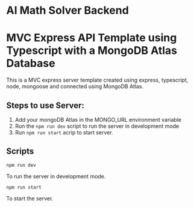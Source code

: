 # AI Math Solver Backend

# MVC Express API Template using Typescript with a MongoDB Atlas Database

This is a MVC express server template created using express, typescript, node, mongoose
and connected using MongoDB Atlas.

## Steps to use Server:

1. Add your mongoDB Atlas in the MONGO_URL environment variable
2. Run the `npm run dev` script to run the server in development mode
3. Run `npm run start` acrip to start server.

## Scripts

`npm run dev`

To run the server in development mode.

`npm run start`

To start the server.
